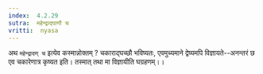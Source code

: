 ```yaml
---
index:  4.2.29
sutra:  महेन्द्राद्घाणौ च
vritti:  nyasa
---
```


अथ `महेन्द्रादण् च` इत्येव कस्मान्नोक्तम् ? चकाराद्घच्छौ भविष्यतः, एवमुच्यमाने द्वेष्यमपि विज्ञायते--अनन्तरं छ एव चकारेणात्र कृष्यत इति। तस्मात् तथा मा विज्ञायीति घग्रहणम्।।

